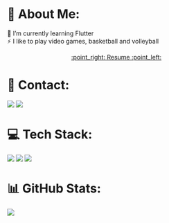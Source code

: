 # 💫 About Me:
🌱 I’m currently learning Flutter <br>⚡ I like to play video games, basketball and volleyball 
<div align="center">
<a href="https://juansouza09.github.io/juansouzadeveloper/">:point_right: Resume :point_left:</a>
</div>

# 📧 Contact:

<a href="mailto:juuanpablo2004@gmail.com"><img src="https://img.shields.io/badge/Gmail-D14836?style=for-the-badge&logo=gmail&logoColor=white"/><a/>
<a href="https://www.linkedin.com/in/juansouza9/"><img src="https://img.shields.io/badge/LinkedIn-0077B5?style=for-the-badge&logo=linkedin&logoColor=white"/><a/>
<a/>

# 💻 Tech Stack:
<img src="https://img.shields.io/badge/Android-3DDC84?style=for-the-badge&logo=android&logoColor=white"/> <img src="https://img.shields.io/badge/Kotlin-0095D5?&style=for-the-badge&logo=kotlin&logoColor=white"/> <img src="https://img.shields.io/badge/GitHub-100000?style=for-the-badge&logo=github&logoColor=white"/>

# 📊 GitHub Stats:
![](https://github-readme-streak-stats.herokuapp.com/?user=kaiqueocanha&theme=default&hide_border=false)<br/>

